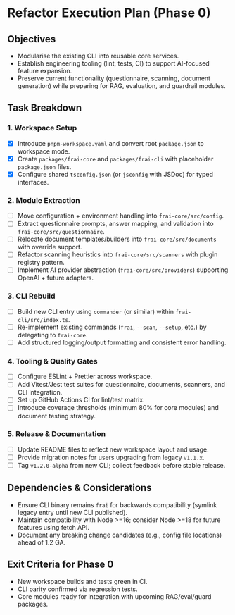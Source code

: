 # Refactor Execution Plan (Phase 0)

## Objectives
- Modularise the existing CLI into reusable core services.
- Establish engineering tooling (lint, tests, CI) to support AI-focused feature expansion.
- Preserve current functionality (questionnaire, scanning, document generation) while preparing for RAG, evaluation, and guardrail modules.

## Task Breakdown

### 1. Workspace Setup
- [x] Introduce `pnpm-workspace.yaml` and convert root `package.json` to workspace mode.
- [x] Create `packages/frai-core` and `packages/frai-cli` with placeholder `package.json` files.
- [x] Configure shared `tsconfig.json` (or `jsconfig` with JSDoc) for typed interfaces.

### 2. Module Extraction
- [ ] Move configuration + environment handling into `frai-core/src/config`.
- [ ] Extract questionnaire prompts, answer mapping, and validation into `frai-core/src/questionnaire`.
- [ ] Relocate document templates/builders into `frai-core/src/documents` with override support.
- [ ] Refactor scanning heuristics into `frai-core/src/scanners` with plugin registry pattern.
- [ ] Implement AI provider abstraction (`frai-core/src/providers`) supporting OpenAI + future adapters.

### 3. CLI Rebuild
- [ ] Build new CLI entry using `commander` (or similar) within `frai-cli/src/index.ts`.
- [ ] Re-implement existing commands (`frai`, `--scan`, `--setup`, etc.) by delegating to `frai-core`.
- [ ] Add structured logging/output formatting and consistent error handling.

### 4. Tooling & Quality Gates
- [ ] Configure ESLint + Prettier across workspace.
- [ ] Add Vitest/Jest test suites for questionnaire, documents, scanners, and CLI integration.
- [ ] Set up GitHub Actions CI for lint/test matrix.
- [ ] Introduce coverage thresholds (minimum 80% for core modules) and document testing strategy.

### 5. Release & Documentation
- [ ] Update README files to reflect new workspace layout and usage.
- [ ] Provide migration notes for users upgrading from legacy `v1.1.x`.
- [ ] Tag `v1.2.0-alpha` from new CLI; collect feedback before stable release.

## Dependencies & Considerations
- Ensure CLI binary remains `frai` for backwards compatibility (symlink legacy entry until new CLI published).
- Maintain compatibility with Node >=16; consider Node >=18 for future features using fetch API.
- Document any breaking change candidates (e.g., config file locations) ahead of 1.2 GA.

## Exit Criteria for Phase 0
- New workspace builds and tests green in CI.
- CLI parity confirmed via regression tests.
- Core modules ready for integration with upcoming RAG/eval/guard packages.
